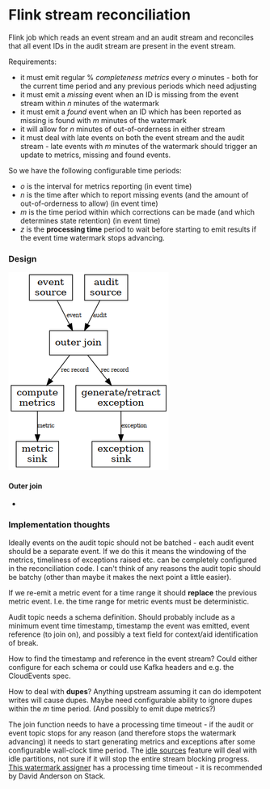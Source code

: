 # Flink stream reconciliation

Flink job which reads an event stream and an audit stream and reconciles that all event IDs in the audit stream are present in the event stream.

Requirements:

* it must emit regular % *completeness metrics* every *o* minutes - both for the current time period and any previous periods which need adjusting
* it must emit a *missing* event when an ID is missing from the event stream within *n* minutes of the watermark
* it must emit a *found* event when an ID which has been reported as missing is found with *m* minutes of the watermark
* it will allow for *n* minutes of out-of-orderness in either stream
* it must deal with late events on both the event stream and the audit stream - late events with *m* minutes of the watermark should trigger an update to metrics, missing and found events.

So we have the following configurable time periods:

* *o* is the interval for metrics reporting (in event time)
* *n* is the time after which to report missing events (and the amount of out-of-orderness to allow) (in event time)
* *m* is the time period within which corrections can be made (and which determines state retention) (in event time)
* *z* is the **processing time** period to wait before starting to emit results if the event time watermark stops advancing.

### Design

![design](docs/design.dot.png)

#### Outer join

* 

### Implementation thoughts

Ideally events on the audit topic should not be batched - each audit event should be a separate event. If we do this it means the windowing of the metrics, timeliness of exceptions raised etc. can be completely configured in the reconciliation code. I can't think of any reasons the audit topic should be batchy (other than maybe it makes the next point a little easier).

If we re-emit a metric event for a time range it should **replace** the previous metric event. I.e. the time range for metric events must be deterministic.

Audit topic needs a schema definition. Should probably include as a minimum event time timestamp, timestamp the event was emitted, event reference (to join on), and possibly a text field for context/aid identification of break.

How to find the timestamp and reference in the event stream? Could either configure for each schema or could use Kafka headers and e.g. the CloudEvents spec.

How to deal with **dupes**? Anything upstream assuming it can do idempotent writes will cause dupes. Maybe need configurable ability to ignore dupes within the *m* time period. (And possibly to emit dupe metrics?)

The join function needs to have a processing time timeout - if the audit or event topic stops for any reason (and therefore stops the watermark advancing) it needs to start generating metrics and exceptions after some configurable wall-clock time period. The [idle sources](https://ci.apache.org/projects/flink/flink-docs-stable/dev/event_timestamps_watermarks.html#dealing-with-idle-sources) feature will deal with idle partitions, not sure if it will stop the entire stream blocking progress. [This watermark assigner](https://github.com/aljoscha/flink/blob/6e4419e550caa0e5b162bc0d2ccc43f6b0b3860f/flink-streaming-java/src/main/java/org/apache/flink/streaming/api/functions/timestamps/ProcessingTimeTrailingBoundedOutOfOrdernessTimestampExtractor.java) has a processing time timeout - it is recommended by David Anderson on Stack.